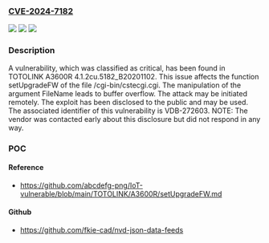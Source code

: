 ### [CVE-2024-7182](https://cve.mitre.org/cgi-bin/cvename.cgi?name=CVE-2024-7182)
![](https://img.shields.io/static/v1?label=Product&message=A3600R&color=blue)
![](https://img.shields.io/static/v1?label=Version&message=%3D%204.1.2cu.5182_B20201102%20&color=brighgreen)
![](https://img.shields.io/static/v1?label=Vulnerability&message=CWE-120%20Buffer%20Overflow&color=brighgreen)

### Description

A vulnerability, which was classified as critical, has been found in TOTOLINK A3600R 4.1.2cu.5182_B20201102. This issue affects the function setUpgradeFW of the file /cgi-bin/cstecgi.cgi. The manipulation of the argument FileName leads to buffer overflow. The attack may be initiated remotely. The exploit has been disclosed to the public and may be used. The associated identifier of this vulnerability is VDB-272603. NOTE: The vendor was contacted early about this disclosure but did not respond in any way.

### POC

#### Reference
- https://github.com/abcdefg-png/IoT-vulnerable/blob/main/TOTOLINK/A3600R/setUpgradeFW.md

#### Github
- https://github.com/fkie-cad/nvd-json-data-feeds

